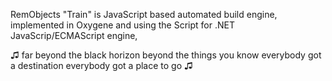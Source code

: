 RemObjects "Train" is JavaScript based automated build engine, implemented in Oxygene and using the Script for .NET JavaScrip/ECMAScript engine,


♫ far beyond the black horizon
beyond the things you know
everybody got a destination
everybody got a place to go ♫

